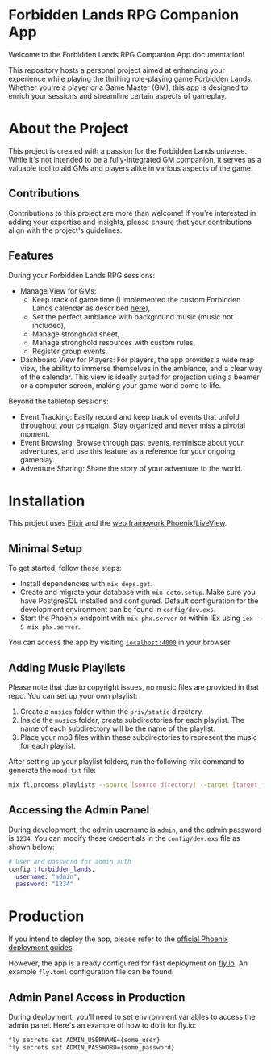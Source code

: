 # Forbidden Lands RPG Companion App

Welcome to the Forbidden Lands RPG Companion App documentation!

This repository hosts a personal project aimed at enhancing your experience while playing the thrilling role-playing game [Forbidden Lands](https://freeleaguepublishing.com/en/games/forbidden-lands/). Whether you're a player or a Game Master (GM), this app is designed to enrich your sessions and streamline certain aspects of gameplay.

# About the Project

This project is created with a passion for the Forbidden Lands universe. While it's not intended to be a fully-integrated GM companion, it serves as a valuable tool to aid GMs and players alike in various aspects of the game.

## Contributions

Contributions to this project are more than welcome! If you're interested in adding your expertise and insights, please ensure that your contributions align with the project's guidelines.

## Features

During your Forbidden Lands RPG sessions:
- Manage View for GMs:
  - Keep track of game time (I implemented the custom Forbidden Lands calendar as described [here](https://www.darkforesttales.com/post/keeping-time-in-the-forbidden-lands)),
  - Set the perfect ambiance with background music (music not included),
  - Manage stronghold sheet,
  - Manage stronghold resources with custom rules,
  - Register group events.
- Dashboard View for Players: For players, the app provides a wide map view, the ability to immerse themselves in the ambiance, and a clear way of the calendar. This view is ideally suited for projection using a beamer or a computer screen, making your game world come to life.

Beyond the tabletop sessions:
- Event Tracking: Easily record and keep track of events that unfold throughout your campaign. Stay organized and never miss a pivotal moment.
- Event Browsing: Browse through past events, reminisce about your adventures, and use this feature as a reference for your ongoing gameplay.
- Adventure Sharing: Share the story of your adventure to the world.

# Installation

This project uses [Elixir](https://elixir-lang.org/) and the [web framework Phoenix/LiveView](https://www.phoenixframework.org/).

## Minimal Setup

To get started, follow these steps:

- Install dependencies with `mix deps.get`.
- Create and migrate your database with `mix ecto.setup`. Make sure you have PostgreSQL installed and configured. Default configuration for the development environment can be found in `config/dev.exs`.
- Start the Phoenix endpoint with `mix phx.server` or within IEx using `iex -S mix phx.server`.

You can access the app by visiting [`localhost:4000`](http://localhost:4000) in your browser.

## Adding Music Playlists

Please note that due to copyright issues, no music files are provided in that repo. You can set up your own playlist:

1. Create a `musics` folder within the `priv/static` directory.
2. Inside the `musics` folder, create subdirectories for each playlist. The name of each subdirectory will be the name of the playlist.
3. Place your mp3 files within these subdirectories to represent the music for each playlist.

After setting up your playlist folders, run the following mix command to generate the `mood.txt` file:

```bash
mix fl.process_playlists --source [source_directory] --target [target_file]
```

## Accessing the Admin Panel

During development, the admin username is `admin`, and the admin password is `1234`. You can modify these credentials in the `config/dev.exs` file as shown below:
``` elixir
# User and password for admin auth
config :forbidden_lands,
  username: "admin",
  password: "1234"
```

# Production

If you intend to deploy the app, please refer to the [official Phoenix deployment guides](https://hexdocs.pm/phoenix/deployment.html).

However, the app is already configured for fast deployment on [fly.io](https://fly.io/). An example `fly.toml` configuration file can be found.

## Admin Panel Access in Production

During deployment, you'll need to set environment variables to access the admin panel. Here's an example of how to do it for fly.io:
``` bash
fly secrets set ADMIN_USERNAME={some_user}
fly secrets set ADMIN_PASSWORD={some_password}
```
